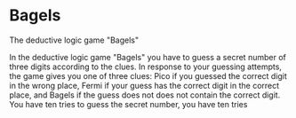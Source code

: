 # Bagels
The deductive logic game "Bagels"

In the deductive logic game "Bagels" you have to guess a secret number of three digits according to the clues. In response to your guessing attempts, the game gives you one of three clues: Pico if you guessed the correct digit in the wrong place, Fermi if your guess has the correct digit in the correct place, and Bagels if the guess does not  does not contain the correct digit. You have ten tries to guess the secret  number, you have ten tries
